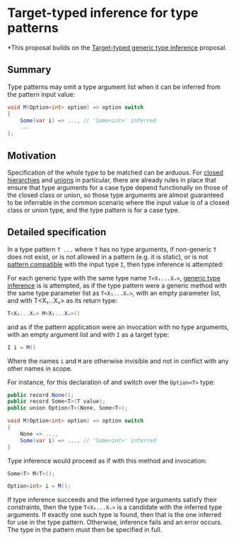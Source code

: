 # Target-typed inference for type patterns

*This proposal builds on the [Target-typed generic type inference](target-typed-generic-type-inference.md) proposal.

## Summary

Type patterns may omit a type argument list when it can be inferred from the pattern input value:

```csharp
void M(Option<int> option) => option switch
{
    Some(var i) => ..., // 'Some<int>' inferred
    ...
};
```

## Motivation

Specification of the whole type to be matched can be arduous. For [closed hierarchies](https://github.com/dotnet/csharplang/blob/main/proposals/closed-hierarchies.md) and [unions](https://github.com/dotnet/csharplang/blob/main/proposals/nominal-type-unions.md) in particular, there are already rules in place that ensure that type arguments for a case type depend functionally on those of the closed class or union, so those type arguments are almost guaranteed to be inferrable in the common scenario where the input value is of a closed class or union type, and the type pattern is for a case type.

## Detailed specification

In a type pattern `T ...` where `T` has no type arguments, if non-generic `T` does not exist, or is not allowed in a pattern (e.g. it is static), or is not [pattern compatible](https://github.com/dotnet/csharpstandard/blob/standard-v7/standard/patterns.md#1122-declaration-pattern) with the input type `I`, then type inference is attempted:

For each generic type with the same type name `T<X₁...Xᵥ>`, [generic type inference](https://github.com/dotnet/csharpstandard/blob/standard-v7/standard/expressions.md#1263-type-inference) is is attempted, as if the type pattern were a generic method with the same type parameter list as `T<X₁...Xᵥ>`, with an empty parameter list, and with T<X₁...Xᵥ> as its return type:

```csharp
T<X₁...Xᵥ> M<X₁...Xᵥ>()
```

and as if the pattern application were an invocation with no type arguments, with an empty argument list and with `I` as a target type:

```csharp
I i = M()
```

Where the names `i` and `M` are otherwise invisible and not in conflict with any other names in scope.

For instance, for this declaration of and switch over the `Option<T>` type:

```csharp
public record None();
public record Some<T>(T value);
public union Option<T>(None, Some<T>);

void M(Option<int> option) => option switch
{
    None => ...,
    Some(var i) => ..., // 'Some<int>' inferred
}
```

Type inference would proceed as if with this method and invocation:

```csharp
Some<T> M<T>();

Option<int> i = M();
```

If type inference succeeds and the inferred type arguments satisfy their constraints, then the type `T<X₁...Xᵥ>` is a candidate with the inferred type arguments. If exactly one such type is found, then that is the one inferred for use in the type pattern. Otherwise, inference fails and an error occurs. The type in the pattern must then be specified in full.